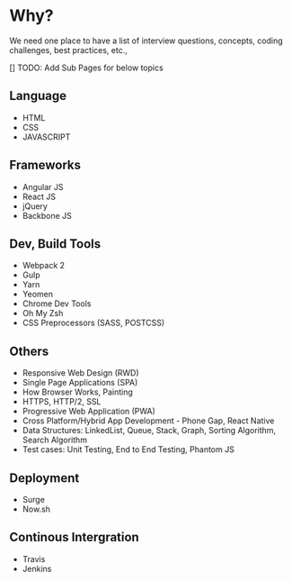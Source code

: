 # Why?
We need one place to have a list of interview questions, concepts, coding challenges, best practices, etc.,

[] TODO: Add Sub Pages for below topics

## Language
- HTML
- CSS
- JAVASCRIPT

## Frameworks
- Angular JS
- React JS
- jQuery
- Backbone JS

## Dev, Build Tools
- Webpack 2
- Gulp
- Yarn
- Yeomen
- Chrome Dev Tools
- Oh My Zsh
- CSS Preprocessors (SASS, POSTCSS)

## Others
- Responsive Web Design (RWD)
- Single Page Applications (SPA)
- How Browser Works, Painting
- HTTPS, HTTP/2, SSL
- Progressive Web Application (PWA)
- Cross Platform/Hybrid App Development - Phone Gap, React Native
- Data Structures: LinkedList, Queue, Stack, Graph, Sorting Algorithm, Search Algorithm
- Test cases: Unit Testing, End to End Testing, Phantom JS

## Deployment
- Surge
- Now.sh

## Continous Intergration
- Travis
- Jenkins
